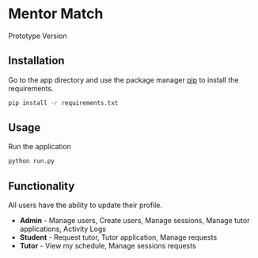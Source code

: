 
# Mentor Match

Prototype Version

## Installation

Go to the app directory and use the package manager [pip](https://pip.pypa.io/en/stable/) to install the requirements.

```bash
pip install -r requirements.txt
```

## Usage

Run the application
```bash
python run.py
```

## Functionality
All users have the ability to update their profile.
- **Admin** - Manage users, Create users, Manage sessions, Manage tutor applications, Activity Logs
- **Student** - Request tutor, Tutor application, Manage requests
- **Tutor** - View my schedule, Manage sessions requests


